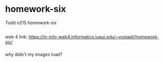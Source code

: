 # homework-six
 Todd n215 homework-six
 ##
 web 4 link:
https://in-info-web4.informatics.iupui.edu/~vcejaeli/homework-six/

###
why didn't my images load?
